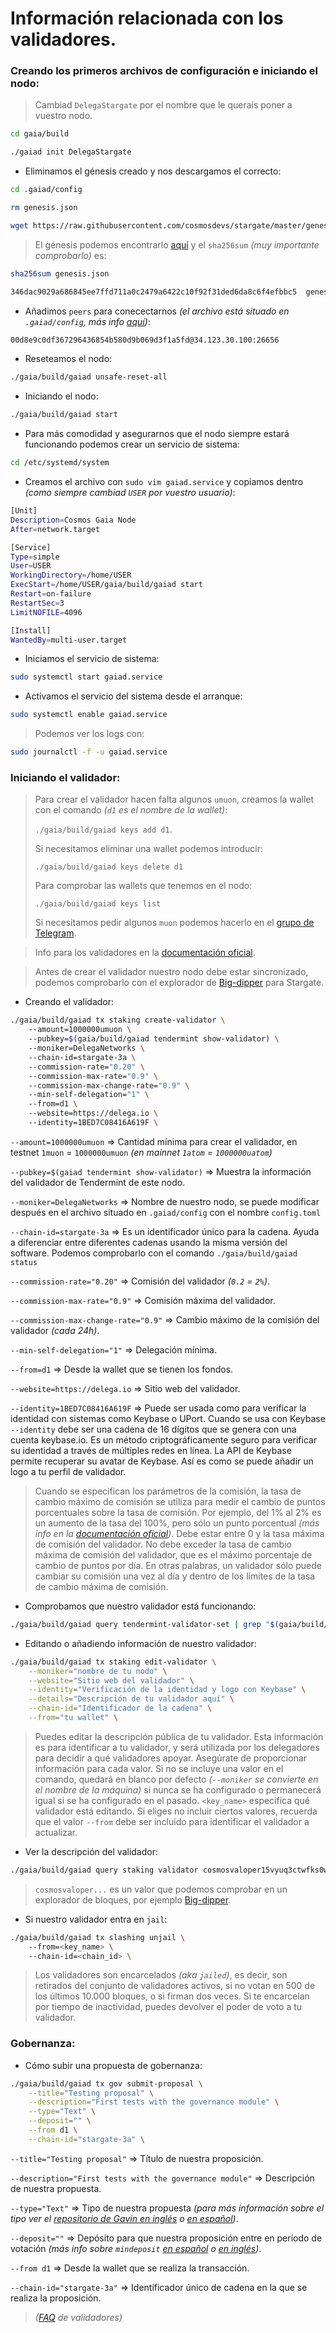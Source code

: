 # Información relacionada con los validadores.

### Creando los primeros archivos de configuración e iniciando el nodo:

> Cambiad `DelegaStargate` por el nombre que le querais poner a vuestro nodo.
```sh
cd gaia/build

./gaiad init DelegaStargate
```

- Eliminamos el génesis creado y nos descargamos el correcto:
```sh
cd .gaiad/config

rm genesis.json

wget https://raw.githubusercontent.com/cosmosdevs/stargate/master/genesis.json
```

> El génesis podemos encontrarlo [aquí](https://github.com/cosmosdevs/stargate/blob/master/genesis.json) y el `sha256sum` _(muy importante comprobarlo)_ es:
```sh
sha256sum genesis.json

346dac9029a686845ee7ffd711a0c2479a6422c10f92f31ded6da8c6f4efbbc5  genesis.json
```

- Añadimos `peers` para conecectarnos _(el archivo está situado en `.gaiad/config`, más info [aquí](https://github.com/cosmosdevs/stargate#testnet))_:

```sh
00d8e9c0df367296436854b580d9b069d3f1a5fd@34.123.30.100:26656
```

- Reseteamos el nodo:
```sh
./gaia/build/gaiad unsafe-reset-all
```

- Iniciando el nodo:
```sh
./gaia/build/gaiad start
```

- Para más comodidad y asegurarnos que el nodo siempre estará funcionando podemos crear un servicio de  sistema:
```sh
cd /etc/systemd/system
```

- Creamos el archivo con `sudo vim gaiad.service` y copiamos dentro _(como siempre cambiad `USER` por vuestro usuario)_:
```sh
[Unit]
Description=Cosmos Gaia Node
After=network.target

[Service]
Type=simple
User=USER
WorkingDirectory=/home/USER
ExecStart=/home/USER/gaia/build/gaiad start
Restart=on-failure
RestartSec=3
LimitNOFILE=4096

[Install]
WantedBy=multi-user.target
```

- Iniciamos el servicio de sistema:
```sh
sudo systemctl start gaiad.service
```

- Activamos el servicio del sistema desde el arranque:
```sh
sudo systemctl enable gaiad.service
```

> Podemos ver los logs con:
```sh
sudo journalctl -f -u gaiad.service
```

### Iniciando el validador:

> Para crear el validador hacen falta algunos `umuon`, creamos la wallet con el comando _(`d1` es el nombre de la wallet)_: 
>
> `./gaia/build/gaiad keys add d1`. 
>
> Si necesitamos eliminar una wallet podemos introducir:
>
> `./gaia/build/gaiad keys delete d1`
>
> Para comprobar las wallets que tenemos en el nodo:
>
>`./gaia/build/gaiad keys list`
>
> Si necesitamos pedir algunos `muon` podemos hacerlo en el [grupo de Telegram](https://t.me/joinchat/IYdbxRRFYIkj9FR99X3-BA).

> Info para los validadores en la [documentación oficial](https://hub.cosmos.network/master/validators/overview.html#).

> Antes de crear el validador nuestro nodo debe estar sincronizado, podemos comprobarlo con el explorador de [Big-dipper](https://stargate.bigdipper.live/) para Stargate.

- Creando el validador:
```sh
./gaia/build/gaiad tx staking create-validator \ 
    --amount=1000000umuon \ 
    --pubkey=$(gaia/build/gaiad tendermint show-validator) \ 
    --moniker=DelegaNetworks \ 
    --chain-id=stargate-3a \ 
    --commission-rate="0.20" \ 
    --commission-max-rate="0.9" \ 
    --commission-max-change-rate="0.9" \  
    --min-self-delegation="1" \ 
    --from=d1 \ 
    --website=https://delega.io \  
    --identity=1BED7C08416A619F \ 
```

`--amount=1000000umuon` => Cantidad mínima para crear el validador, en testnet `1muon` = `1000000umuon` _(en mainnet `1atom` = `1000000uatom`)_

`--pubkey=$(gaiad tendermint show-validator)` => Muestra la información del validador de Tendermint de este nodo.

`--moniker=DelegaNetworks` => Nombre de nuestro nodo, se puede modificar después en el archivo situado en `.gaiad/config` con el nombre `config.toml`

`--chain-id=stargate-3a` => Es un identificador único para la cadena. Ayuda a diferenciar entre diferentes cadenas usando la misma versión del software. Podemos comprobarlo con el comando `./gaia/build/gaiad status`

`--commission-rate="0.20"` => Comisión del validador _(`0.2` = `2%`)_.

`--commission-max-rate="0.9"` => Comisión máxima del validador.

`--commission-max-change-rate="0.9"` => Cambio máximo de la comisión del validador _(cada 24h)_.

`--min-self-delegation="1"` => Delegación mínima.

`--from=d1` => Desde la wallet que se tienen los fondos.

`--website=https://delega.io` => Sitio web del validador.

`--identity=1BED7C08416A619F` => Puede ser usada como para verificar la identidad con sistemas como Keybase o UPort. Cuando se usa con Keybase `--identity` debe ser una cadena de 16 dígitos que se genera con una cuenta keybase.io. Es un método criptográficamente seguro para verificar su identidad a través de múltiples redes en línea. La API de Keybase permite recuperar su avatar de Keybase. Así es como se puede añadir un logo a tu perfil de validador.

> Cuando se especifican los parámetros de la comisión, la tasa de cambio máximo de comisión se utiliza para medir el cambio de puntos porcentuales sobre la tasa de comisión. Por ejemplo, del 1% al 2% es un aumento de la tasa del 100%, pero sólo un punto porcentual _(más info en la [documentación oficial](https://hub.cosmos.network/master/validators/validator-setup.html))_. Debe estar entre 0 y la tasa máxima de comisión del validador. No debe exceder la tasa de cambio máxima de comisión del validador, que es el máximo porcentaje de cambio de puntos por día. En otras palabras, un validador sólo puede cambiar su comisión una vez al día y dentro de los límites de la tasa de cambio máxima de comisión.

- Comprobamos que nuestro validador está funcionando:
```sh
./gaia/build/gaiad query tendermint-validator-set | grep "$(gaia/build/gaiad tendermint show-validator)"
```

- Editando o añadiendo información de nuestro validador:
```sh
./gaia/build/gaiad tx staking edit-validator \
    --moniker="nombre de tu nodo" \
    --website="Sitio web del validador" \
    --identity="Verificación de la identidad y logo con Keybase" \
    --details="Descripción de tu validador aquí" \
    --chain-id="Identificador de la cadena" \
    --from="tu wallet" \
```

> Puedes editar la descripción pública de tu validador. Esta información es para identificar a tu validador, y será utilizada por los delegadores para decidir a qué validadores apoyar. Asegúrate de proporcionar información para cada valor. Si no se incluye una valor en el comando, quedará en blanco por defecto _(`--moniker` se convierte en el nombre de la máquina)_ si nunca se ha configurado o permanecerá igual si se ha configurado en el pasado. `<key_name>` especifica qué validador está editando. Si eliges no incluir ciertos valores, recuerda que el valor `--from` debe ser incluido para identificar el validador a actualizar.

- Ver la descripción del validador:
```sh
./gaia/build/gaiad query staking validator cosmosvaloper15vyuq3ctwfks0wpg2gud4quq6xst8hcgf04t6y
```

> `cosmosvaloper...` es un valor que podemos comprobar en un explorador de bloques, por ejemplo [Big-dipper](https://stargate.bigdipper.live/).


- Si nuestro validador entra en `jail`:
```sh
./gaia/build/gaiad tx slashing unjail \ 
    --from=<key_name> \ 
    --chain-id=<chain_id> \ 
```

> Los validadores son encarcelados _(aka `jailed`)_, es decir, son retirados del conjunto de validadores activos, si no votan en 500 de los últimos 10.000 bloques, o si firman dos veces. Si te encarcelan por tiempo de inactividad, puedes devolver el poder de voto a tu validador.

### Gobernanza:

- Cómo subir una propuesta de gobernanza:
```sh
./gaia/build/gaiad tx gov submit-proposal \
    --title="Testing proposal" \
    --description="First tests with the governance module" \
    --type="Text" \
    --deposit="" \
    --from d1 \
    --chain-id="stargate-3a" \
```

`--title="Testing proposal"` => Título de nuestra proposición.

`--description="First tests with the governance module"` => Descripción de nuestra propuesta.

`--type="Text"` => Tipo de nuestra propuesta _(para más información sobre el tipo ver el [repositorio de Gavin en inglés](https://github.com/gavinly/CosmosParametersWiki/blob/master/Governance.md) o [en español](https://github.com/gavinly/CosmosParametersWiki/blob/master/Governance%5BES_es%5D.md))_.

`--deposit=""` => Depósito para que nuestra proposición entre en período de votación _(más info sobre `mindeposit` [en español](https://github.com/gavinly/CosmosParametersWiki/blob/master/Governance%5BES_es%5D.md#1-depositparams) o [en inglés](https://github.com/gavinly/CosmosParametersWiki/blob/master/Governance.md#1-depositparams))_. 

`--from d1` => Desde la wallet que se realiza la transacción.

`--chain-id="stargate-3a"` => Identificador único de cadena en la que se realiza la proposición.


> _([FAQ](https://hub.cosmos.network/master/validators/validator-faq.html) de validadores)_